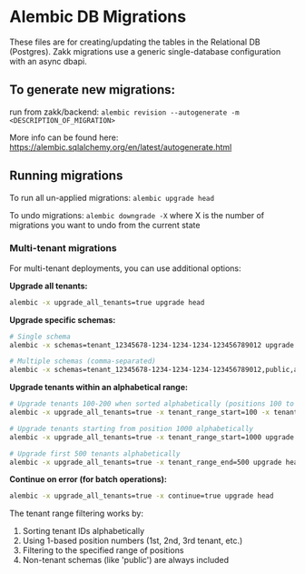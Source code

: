 <!-- ZAKK_METADATA={"link": "https://github.com/digitranslab/zakk/blob/main/backend/alembic/README.md"} -->

# Alembic DB Migrations

These files are for creating/updating the tables in the Relational DB (Postgres).
Zakk migrations use a generic single-database configuration with an async dbapi.

## To generate new migrations:

run from zakk/backend:
`alembic revision --autogenerate -m <DESCRIPTION_OF_MIGRATION>`

More info can be found here: https://alembic.sqlalchemy.org/en/latest/autogenerate.html

## Running migrations

To run all un-applied migrations:
`alembic upgrade head`

To undo migrations:
`alembic downgrade -X`
where X is the number of migrations you want to undo from the current state

### Multi-tenant migrations

For multi-tenant deployments, you can use additional options:

**Upgrade all tenants:**
```bash
alembic -x upgrade_all_tenants=true upgrade head
```

**Upgrade specific schemas:**
```bash
# Single schema
alembic -x schemas=tenant_12345678-1234-1234-1234-123456789012 upgrade head

# Multiple schemas (comma-separated)
alembic -x schemas=tenant_12345678-1234-1234-1234-123456789012,public,another_tenant upgrade head
```

**Upgrade tenants within an alphabetical range:**
```bash
# Upgrade tenants 100-200 when sorted alphabetically (positions 100 to 200)
alembic -x upgrade_all_tenants=true -x tenant_range_start=100 -x tenant_range_end=200 upgrade head

# Upgrade tenants starting from position 1000 alphabetically
alembic -x upgrade_all_tenants=true -x tenant_range_start=1000 upgrade head

# Upgrade first 500 tenants alphabetically
alembic -x upgrade_all_tenants=true -x tenant_range_end=500 upgrade head
```

**Continue on error (for batch operations):**
```bash
alembic -x upgrade_all_tenants=true -x continue=true upgrade head
```

The tenant range filtering works by:
1. Sorting tenant IDs alphabetically
2. Using 1-based position numbers (1st, 2nd, 3rd tenant, etc.)
3. Filtering to the specified range of positions
4. Non-tenant schemas (like 'public') are always included
